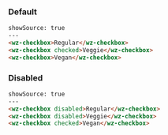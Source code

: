 ### Default

```html
showSource: true
---
<wz-checkbox>Regular</wz-checkbox>
<wz-checkbox checked>Veggie</wz-checkbox>
<wz-checkbox>Vegan</wz-checkbox>
```

### Disabled

```html
showSource: true
---
<wz-checkbox disabled>Regular</wz-checkbox>
<wz-checkbox disabled>Veggie</wz-checkbox>
<wz-checkbox checked>Vegan</wz-checkbox>
```
